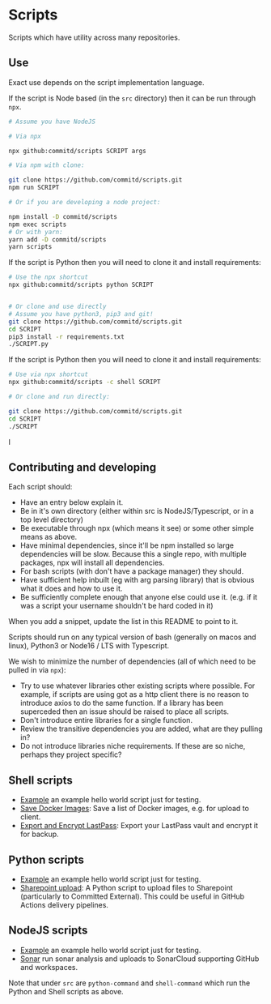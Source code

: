 # Scripts

Scripts which have utility across many repositories.

## Use

Exact use depends on the script implementation language.

If the script is Node based (in the `src` directory) then it can be run through `npx`.

```bash
# Assume you have NodeJS

# Via npx

npx github:commitd/scripts SCRIPT args

# Via npm with clone:

git clone https://github.com/commitd/scripts.git
npm run SCRIPT

# Or if you are developing a node project:

npm install -D commitd/scripts
npm exec scripts
# Or with yarn:
yarn add -D commitd/scripts
yarn scripts
```

If the script is Python then you will need to clone it and install requirements:

```bash
# Use the npx shortcut
npx github:commitd/scripts python SCRIPT


# Or clone and use directly
# Assume you have python3, pip3 and git!
git clone https://github.com/commitd/scripts.git
cd SCRIPT
pip3 install -r requirements.txt
./SCRIPT.py
```

If the script is Python then you will need to clone it and install requirements:

```bash
# Use via npx shortcut
npx github:commitd/scripts -c shell SCRIPT

# Or clone and run directly:

git clone https://github.com/commitd/scripts.git
cd SCRIPT
./SCRIPT
```

I

## Contributing and developing

Each script should:

- Have an entry below explain it.
- Be in it's own directory (either within src is NodeJS/Typescript, or in a top level directory)
- Be executable through npx (which means it see) or some other simple means as above.
- Have minimal dependencies, since it'll be npm installed so large dependencies will be slow. Because this a single repo, with multiple packages, npx will install all dependencies.
- For bash scripts (with don't have a package manager) they should.
- Have sufficient help inbuilt (eg with arg parsing library) that is obvious what it does and how to use it.
- Be sufficiently complete enough that anyone else could use it. (e.g. if it was a script your username shouldn't be hard coded in it)

When you add a snippet, update the list in this README to point to it.

Scripts should run on any typical version of bash (generally on macos and linux), Python3 or Node16 / LTS with Typescript.

We wish to minimize the number of dependencies (all of which need to be pulled in via `npx`):

- Try to use whatever libraries other existing scripts where possible. For example, if scripts are using got as a http client there is no reason to introduce axios to do the same function. If a library has been superceded then an issue should be raised to place all scripts.
- Don't introduce entire libraries for a single function.
- Review the transitive dependencies you are added, what are they pulling in?
- Do not introduce libraries niche requirements. If these are so niche, perhaps they project specific?

## Shell scripts

- [Example](/shell/example) an example hello world script just for testing.
- [Save Docker Images](/shell/save-docker-images): Save a list of Docker images, e.g. for upload to client.
- [Export and Encrypt LastPass](./shell/export-lastpass): Export your LastPass vault and encrypt it for backup.

## Python scripts

- [Example](/python/example) an example hello world script just for testing.
- [Sharepoint upload](/python/sharepoint-upload): A Python script to upload files to Sharepoint (particularly to Committed External). This could be useful in GitHub Actions delivery pipelines.

## NodeJS scripts

- [Example](/src/example-command) an example hello world script just for testing.
- [Sonar](/src/sonar-command) run sonar analysis and uploads to SonarCloud supporting GitHub and workspaces.

Note that under `src` are `python-command` and `shell-command` which run the Python and Shell scripts as above.

